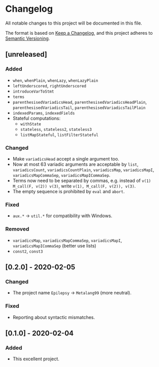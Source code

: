 # Changelog

All notable changes to this project will be documented in this file.

The format is based on [Keep a Changelog](https://keepachangelog.com/en/1.0.0/), 
and this project adheres to [Semantic Versioning](https://semver.org/spec/v2.0.0.html).

## [unreleased]

### Added

 - `when`, `whenPlain`, `whenLazy`, `whenLazyPlain`
 - `leftUnderscored`, `rightUnderscored`
 - `introduceVarToStmt`
 - `terms`
 - `parenthesisedVariadicsHead`, `parenthesisedVariadicsHeadPlain`, `parenthesisedVariadicsTail`, `parenthesisedVariadicsTailPlain`
 - `indexedParams`, `indexedFields`
 - Stateful computations:
   - `withState`
   - `stateless`, `stateless2`, `stateless3`
   - `listMapStateful`, `listFilterStateful`

### Changed

 - Make `variadicsHead` accept a single argument too.
 - Now at most 63 variadic arguments are acceptable by `list`, `variadicsCount`, `variadicsCountPlain`, `variadicsMap`, `variadicsMapI`, `variadicsMapCommaSep`, `variadicsMapICommaSep`.
 - Terms now need to be separated by commas, e.g. instead of `v(1) M_call(F, v(2)) v(3)`, write `v(1), M_call(F, v(2)), v(3)`.
 - The empty sequence is prohibited by `eval` and `abort`.

### Fixed

 - `aux.*` -> `util.*` for compatibility with Windows.

### Removed

 - `variadicsMap`, `variadicsMapCommaSep`, `variadicsMapI`, `variadicsMapICommaSep` (better use lists)
 - `const2`, `const3`

## [0.2.0] - 2020-02-05

### Changed

 - The project name `Epilepsy` -> `Metalang99` (more neutral).

### Fixed

 - Reporting about syntactic mismatches.

## [0.1.0] - 2020-02-04

### Added

 - This excellent project.

